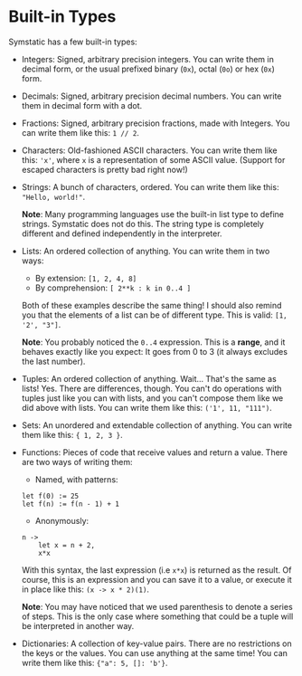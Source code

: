 # Built-in Types

Symstatic has a few built-in types:

- Integers: Signed, arbitrary precision integers. You can write them in decimal form, or the usual prefixed binary (`0x`), octal (`0o`) or hex (`0x`) form.

- Decimals: Signed, arbitrary precision decimal numbers. You can write them in decimal form with a dot.

- Fractions: Signed, arbitrary precision fractions, made with Integers. You can write them like this: `1 // 2`.

- Characters: Old-fashioned ASCII characters. You can write them like this: `'x'`, where `x` is a representation of some ASCII value. (Support for escaped characters is pretty bad right now!)

- Strings: A bunch of characters, ordered. You can write them like this: `"Hello, world!"`.
  
  **Note**: Many programming languages use the built-in list type to define strings. Symstatic does not do this. The string type is completely different and defined independently in the interpreter.

- Lists: An ordered collection of anything. You can write them in two ways:
  - By extension: `[1, 2, 4, 8]`
  - By comprehension: `[ 2**k : k in 0..4 ]`

  Both of these examples describe the same thing! I should also remind you that the elements of a list can be of different type. This is valid: `[1, '2', "3"]`.
  
  **Note**: You probably noticed the `0..4` expression. This is a **range**, and it behaves exactly like you expect: It goes from 0 to 3 (it always excludes the last number).

- Tuples: An ordered collection of anything. Wait... That's the same as lists! Yes. There are differences, though. You can't do operations with tuples just like you can with lists, and you can't compose them like we did above with lists. You can write them like this: `('1', 11, "111")`.

- Sets: An unordered and extendable collection of anything. You can write them like this: `{ 1, 2, 3 }`.

- Functions: Pieces of code that receive values and return a value. There are two ways of writing them:
  - Named, with patterns:
  ```
  let f(0) := 25
  let f(n) := f(n - 1) + 1
  ```
  - Anonymously:
  ```
  n ->
      let x = n + 2,
      x*x
  ```
  With this syntax, the last expression (i.e `x*x`) is returned as the result. Of course, this is an expression and you can save it to a value, or execute it in place like this: `(x -> x * 2)(1)`.
  
  **Note**: You may have noticed that we used parenthesis to denote a series of steps. This is the only case where something that could be a tuple will be interpreted in another way.

- Dictionaries: A collection of key-value pairs. There are no restrictions on the keys or the values. You can use anything at the same time! You can write them like this: `{"a": 5, []: 'b'}`.
